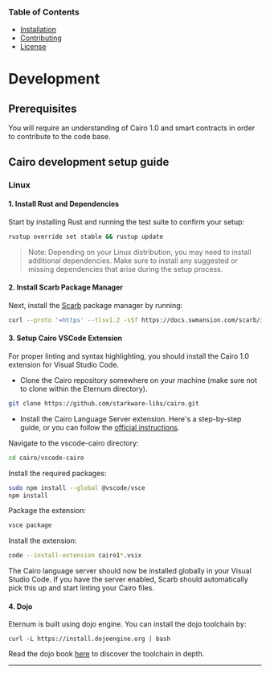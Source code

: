 
### Table of Contents
- [Installation](#Installation)
- [Contributing](#Contributing)
- [License](#License)

# Development

## Prerequisites
You will require an understanding of Cairo 1.0 and smart contracts in order to contribute to the code base.

## Cairo development setup guide

### Linux

#### 1. Install Rust and Dependencies

Start by installing Rust and running the test suite to confirm your setup:

```bash
rustup override set stable && rustup update
```

> Note: Depending on your Linux distribution, you may need to install additional dependencies. Make sure to install any suggested or missing dependencies that arise during the setup process.

#### 2. Install Scarb Package Manager

Next, install the [Scarb](https://docs.swmansion.com/scarb) package manager by running:

```bash
curl --proto '=https' --tlsv1.2 -sSf https://docs.swmansion.com/scarb/install.sh | sh
```

#### 3. Setup Cairo VSCode Extension

For proper linting and syntax highlighting, you should install the Cairo 1.0 extension for Visual Studio Code.

- Clone the Cairo repository somewhere on your machine (make sure not to clone within the Eternum directory).

```bash
git clone https://github.com/starkware-libs/cairo.git
```

- Install the Cairo Language Server extension. Here's a step-by-step guide, or you can follow the [official instructions](https://github.com/starkware-libs/cairo/blob/main/vscode-cairo/README.md).

Navigate to the vscode-cairo directory:

```bash
cd cairo/vscode-cairo
```

Install the required packages:

```bash
sudo npm install --global @vscode/vsce
npm install
```

Package the extension:

```bash
vsce package
```

Install the extension:

```bash
code --install-extension cairo1*.vsix
```

The Cairo language server should now be installed globally in your Visual Studio Code. If you have the server enabled, Scarb should automatically pick this up and start linting your Cairo files.

#### 4. Dojo

Eternum is built using dojo engine. You can install the dojo toolchain by:

```
curl -L https://install.dojoengine.org | bash
```

Read the dojo book [here](https://book.dojoengine.org/index.html) to discover the toolchain in depth.

---
